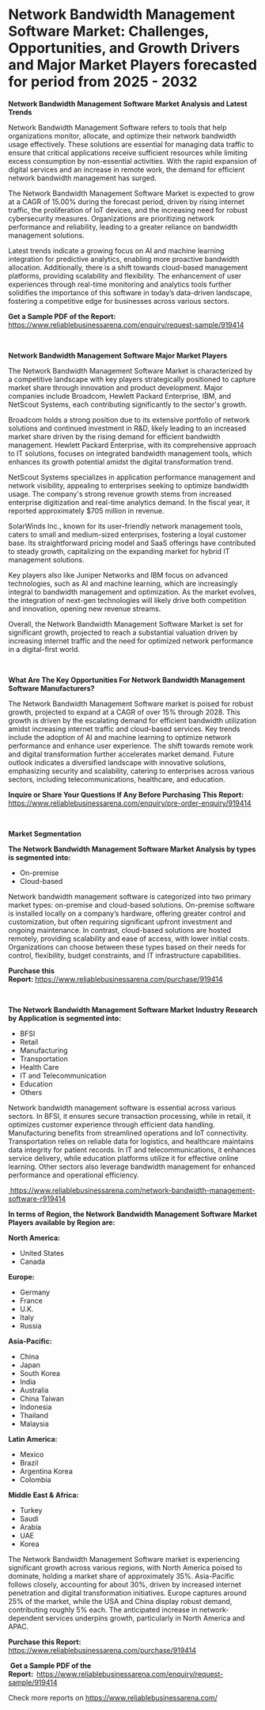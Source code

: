 <p><h1>Network Bandwidth Management Software Market: Challenges, Opportunities, and Growth Drivers and Major Market Players forecasted for period from 2025 - 2032</h1></p><p><strong>Network Bandwidth Management Software Market Analysis and Latest Trends</strong></p>
<p><p>Network Bandwidth Management Software refers to tools that help organizations monitor, allocate, and optimize their network bandwidth usage effectively. These solutions are essential for managing data traffic to ensure that critical applications receive sufficient resources while limiting excess consumption by non-essential activities. With the rapid expansion of digital services and an increase in remote work, the demand for efficient network bandwidth management has surged.</p><p>The Network Bandwidth Management Software Market is expected to grow at a CAGR of 15.00% during the forecast period, driven by rising internet traffic, the proliferation of IoT devices, and the increasing need for robust cybersecurity measures. Organizations are prioritizing network performance and reliability, leading to a greater reliance on bandwidth management solutions.</p><p>Latest trends indicate a growing focus on AI and machine learning integration for predictive analytics, enabling more proactive bandwidth allocation. Additionally, there is a shift towards cloud-based management platforms, providing scalability and flexibility. The enhancement of user experiences through real-time monitoring and analytics tools further solidifies the importance of this software in today’s data-driven landscape, fostering a competitive edge for businesses across various sectors.</p></p>
<p><strong>Get a Sample PDF of the Report:&nbsp;</strong> <a href="https://www.reliablebusinessarena.com/enquiry/request-sample/919414?utm_campaign=2630&utm_medium=2&utm_source=Github&utm_content=ia&utm_term=05032025&utm_id=network-bandwidth-management-software">https://www.reliablebusinessarena.com/enquiry/request-sample/919414</a></p>
<p>&nbsp;</p>
<p><strong>Network Bandwidth Management Software Major Market Players</strong></p>
<p><p>The Network Bandwidth Management Software Market is characterized by a competitive landscape with key players strategically positioned to capture market share through innovation and product development. Major companies include Broadcom, Hewlett Packard Enterprise, IBM, and NetScout Systems, each contributing significantly to the sector's growth.</p><p>Broadcom holds a strong position due to its extensive portfolio of network solutions and continued investment in R&D, likely leading to an increased market share driven by the rising demand for efficient bandwidth management. Hewlett Packard Enterprise, with its comprehensive approach to IT solutions, focuses on integrated bandwidth management tools, which enhances its growth potential amidst the digital transformation trend.</p><p>NetScout Systems specializes in application performance management and network visibility, appealing to enterprises seeking to optimize bandwidth usage. The company's strong revenue growth stems from increased enterprise digitization and real-time analytics demand. In the fiscal year, it reported approximately $705 million in revenue.</p><p>SolarWinds Inc., known for its user-friendly network management tools, caters to small and medium-sized enterprises, fostering a loyal customer base. Its straightforward pricing model and SaaS offerings have contributed to steady growth, capitalizing on the expanding market for hybrid IT management solutions.</p><p>Key players also like Juniper Networks and IBM focus on advanced technologies, such as AI and machine learning, which are increasingly integral to bandwidth management and optimization. As the market evolves, the integration of next-gen technologies will likely drive both competition and innovation, opening new revenue streams.</p><p>Overall, the Network Bandwidth Management Software Market is set for significant growth, projected to reach a substantial valuation driven by increasing internet traffic and the need for optimized network performance in a digital-first world.</p></p>
<p>&nbsp;</p>
<p><strong>What Are The Key Opportunities For Network Bandwidth Management Software Manufacturers?</strong></p>
<p><p>The Network Bandwidth Management Software market is poised for robust growth, projected to expand at a CAGR of over 15% through 2028. This growth is driven by the escalating demand for efficient bandwidth utilization amidst increasing internet traffic and cloud-based services. Key trends include the adoption of AI and machine learning to optimize network performance and enhance user experience. The shift towards remote work and digital transformation further accelerates market demand. Future outlook indicates a diversified landscape with innovative solutions, emphasizing security and scalability, catering to enterprises across various sectors, including telecommunications, healthcare, and education.</p></p>
<p><strong>Inquire or Share Your Questions If Any Before Purchasing This Report:</strong> <a href="https://www.reliablebusinessarena.com/enquiry/pre-order-enquiry/919414?utm_campaign=2630&utm_medium=2&utm_source=Github&utm_content=ia&utm_term=05032025&utm_id=network-bandwidth-management-software">https://www.reliablebusinessarena.com/enquiry/pre-order-enquiry/919414</a></p>
<p>&nbsp;</p>
<p><strong>Market Segmentation</strong></p>
<p><strong>The Network Bandwidth Management Software Market Analysis by types is segmented into:</strong></p>
<p><ul><li>On-premise</li><li>Cloud-based</li></ul></p>
<p><p>Network bandwidth management software is categorized into two primary market types: on-premise and cloud-based solutions. On-premise software is installed locally on a company’s hardware, offering greater control and customization, but often requiring significant upfront investment and ongoing maintenance. In contrast, cloud-based solutions are hosted remotely, providing scalability and ease of access, with lower initial costs. Organizations can choose between these types based on their needs for control, flexibility, budget constraints, and IT infrastructure capabilities.</p></p>
<p><strong>Purchase this Report:&nbsp;</strong><a href="https://www.reliablebusinessarena.com/purchase/919414?utm_campaign=2630&utm_medium=2&utm_source=Github&utm_content=ia&utm_term=05032025&utm_id=network-bandwidth-management-software">https://www.reliablebusinessarena.com/purchase/919414</a></p>
<p>&nbsp;</p>
<p><strong>The Network Bandwidth Management Software Market Industry Research by Application is segmented into:</strong></p>
<p><ul><li>BFSI</li><li>Retail</li><li>Manufacturing</li><li>Transportation</li><li>Health Care</li><li>IT and Telecommunication</li><li>Education</li><li>Others</li></ul></p>
<p><p>Network bandwidth management software is essential across various sectors. In BFSI, it ensures secure transaction processing, while in retail, it optimizes customer experience through efficient data handling. Manufacturing benefits from streamlined operations and IoT connectivity. Transportation relies on reliable data for logistics, and healthcare maintains data integrity for patient records. In IT and telecommunications, it enhances service delivery, while education platforms utilize it for effective online learning. Other sectors also leverage bandwidth management for enhanced performance and operational efficiency.</p></p>
<p><a href="https://www.reliablebusinessarena.com/network-bandwidth-management-software-r919414?utm_campaign=2630&utm_medium=2&utm_source=Github&utm_content=ia&utm_term=05032025&utm_id=network-bandwidth-management-software">&nbsp;https://www.reliablebusinessarena.com/network-bandwidth-management-software-r919414</a></p>
<p><strong>In terms of Region, the Network Bandwidth Management Software Market Players available by Region are:</strong></p>
<p>
    <p> <strong> North America: </strong>
        <ul>
            <li>United States</li>
            <li>Canada</li>
        </ul>
        </p> 
    <p> <strong> Europe: </strong>
        <ul>
            <li>Germany</li>
            <li>France</li>
            <li>U.K.</li>
            <li>Italy</li>
            <li>Russia</li>
        </ul>
        </p> 
    <p> <strong> Asia-Pacific: </strong>
        <ul>
            <li>China</li>
            <li>Japan</li>
            <li>South Korea</li>
            <li>India</li>
            <li>Australia</li>
            <li>China Taiwan</li>
            <li>Indonesia</li>
            <li>Thailand</li>
            <li>Malaysia</li>
        </ul>
        </p> 
    <p> <strong> Latin America: </strong>
        <ul>
            <li>Mexico</li>
            <li>Brazil</li>
            <li>Argentina Korea</li>
            <li>Colombia</li>
        </ul>
        </p> 
    <p> <strong> Middle East & Africa: </strong>
        <ul>
            <li>Turkey</li>
            <li>Saudi</li>
            <li>Arabia</li>
            <li>UAE</li>
            <li>Korea</li>
        </ul>
    </p>
    </p>
<p><p>The Network Bandwidth Management Software market is experiencing significant growth across various regions, with North America poised to dominate, holding a market share of approximately 35%. Asia-Pacific follows closely, accounting for about 30%, driven by increased internet penetration and digital transformation initiatives. Europe captures around 25% of the market, while the USA and China display robust demand, contributing roughly 5% each. The anticipated increase in network-dependent services underpins growth, particularly in North America and APAC.</p></p>
<p><strong>Purchase this Report: </strong><a href="https://www.reliablebusinessarena.com/purchase/919414?utm_campaign=2630&utm_medium=2&utm_source=Github&utm_content=ia&utm_term=05032025&utm_id=network-bandwidth-management-software">https://www.reliablebusinessarena.com/purchase/919414</a></p>
<p>&nbsp;<strong>Get a Sample PDF of the Report:&nbsp;&nbsp;</strong><a href="https://www.reliablebusinessarena.com/enquiry/request-sample/919414?utm_campaign=2630&utm_medium=2&utm_source=Github&utm_content=ia&utm_term=05032025&utm_id=network-bandwidth-management-software">https://www.reliablebusinessarena.com/enquiry/request-sample/919414</a></p>
<p><strong></strong></p>
<p>Check more reports on <a href="https://www.reliablebusinessarena.com/?utm_campaign=2630&utm_medium=2&utm_source=Github&utm_content=ia&utm_term=05032025&utm_id=network-bandwidth-management-software">https://www.reliablebusinessarena.com/</a></p>